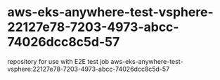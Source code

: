 # aws-eks-anywhere-test-vsphere-22127e78-7203-4973-abcc-74026dcc8c5d-57
repository for use with E2E test job aws-eks-anywhere-test-vsphere:22127e78-7203-4973-abcc-74026dcc8c5d-57
